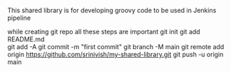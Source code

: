 This shared library is for developing groovy code to be used in Jenkins pipeline


while creating git repo all these steps are important
git init
git add README.md   
git add -A
git commit -m "first commit"
git branch -M main
git remote add origin https://github.com/srinivish/my-shared-library.git
git push -u origin main

